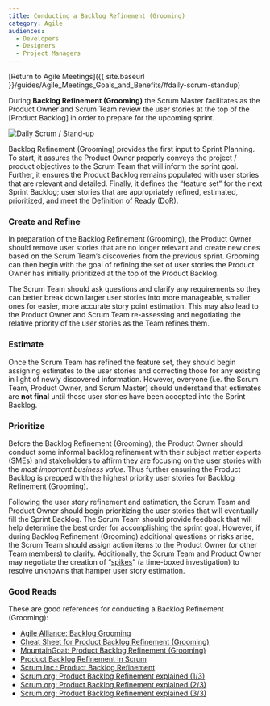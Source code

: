 ```yaml
---
title: Conducting a Backlog Refinement (Grooming)
category: Agile
audiences:
  - Developers
  - Designers
  - Project Managers
---
```


[Return to Agile Meetings]({{ site.baseurl }}/guides/Agile_Meetings_Goals_and_Benefits/#daily-scrum-standup)

During **Backlog Refinement (Grooming)**  the Scrum Master facilitates as the Product Owner and Scrum Team review the user stories at the top of the [Product Backlog] in order to prepare for the upcoming sprint. 

<img src="{{ site.baseurl }}/assets/img/guides/Ken_Rubin_Backlog_Refinement.png"
  alt="Daily Scrum / Stand-up"
  class="guide-image guide-image-half">  

Backlog Refinement (Grooming) provides the first input to Sprint Planning. To start, it assures the Product Owner properly conveys the project / product objectives to the Scrum Team that will inform the sprint goal. Further, it ensures the Product Backlog remains populated with user stories that are relevant and detailed. Finally, it defines the “feature set” for the next Sprint Backlog; user stories that are appropriately refined, estimated, prioritized, and meet the Definition of Ready (DoR).

### Create and Refine
In preparation of the Backlog Refinement (Grooming), the Product Owner should remove user stories that are no longer relevant and create new ones based on the Scrum Team’s discoveries from the previous sprint. Grooming can then begin with the goal of refining the set of user stories the Product Owner has initially prioritized at the top of the Product Backlog.

The Scrum Team should ask questions and clarify any requirements so they can better break down larger user stories into more manageable, smaller ones for easier, more accurate story point estimation. This may also lead to the Product Owner and Scrum Team re-assessing and negotiating the relative priority of the user stories as the Team refines them.

### Estimate
Once the Scrum Team has refined the feature set, they should begin assigning estimates to the user stories and correcting those for any existing in light of newly discovered information. However, everyone (i.e. the Scrum Team, Product Owner, and Scrum Master) should understand that estimates are **not final** until those user stories have been accepted into the Sprint Backlog.

### Prioritize
Before the Backlog Refinement (Grooming), the Product Owner should conduct some informal backlog refinement with their subject matter experts (SMEs) and stakeholders to affirm they are focusing on the user stories with the _most important business value_. Thus further ensuring the Product Backlog is prepped with the highest priority user stories for Backlog Refinement (Grooming). 

Following the user story refinement and estimation, the Scrum Team and Product Owner should begin prioritizing the user stories that will eventually fill the Sprint Backlog. The Scrum Team should provide feedback that will help determine the best order for accomplishing the sprint goal. However, if during Backlog Refinement (Grooming) additional questions or risks arise, the Scrum Team should assign action items to the Product Owner (or other Team members) to clarify. Additionally, the Scrum Team and Product Owner may negotiate the creation of “[spikes]()” (a time-boxed investigation) to resolve unknowns that hamper user story estimation.

### Good Reads
These are good references for conducting a Backlog Refinement (Grooming):
* [Agile Alliance: Backlog Grooming]()
* [Cheat Sheet for Product Backlog Refinement (Grooming)]()
* [MountainGoat: Product Backlog Refinement (Grooming)]()
* [Product Backlog Refinement in Scrum]()
* [Scrum Inc.: Product Backlog Refinement]()
* [Scrum.org: Product Backlog Refinement explained (1/3)]()
* [Scrum.org: Product Backlog Refinement explained (2/3)]()
* [Scrum.org: Product Backlog Refinement explained (3/3)]()

